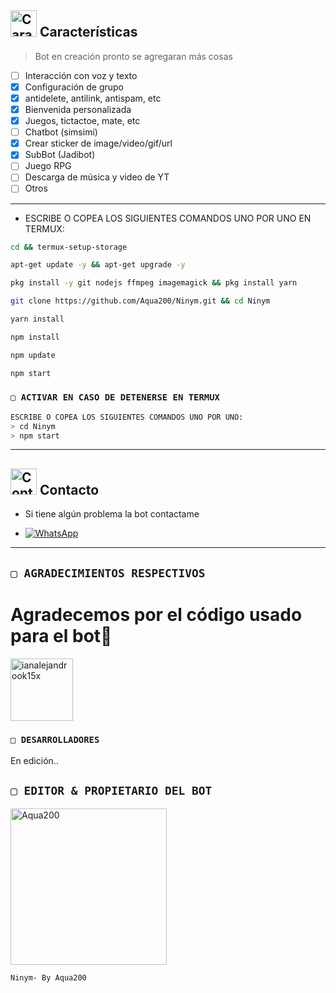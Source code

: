 
## <img src="https://i.pinimg.com/originals/73/69/6e/73696e022df7cd5cb3d999c6875361dd.gif" alt="Características" width="42" height="42"> Características

> Bot en creación pronto se agregaran más cosas 

- [ ] Interacción con voz y texto
- [x] Configuración de grupo
- [x] antidelete, antilink, antispam, etc
- [x] Bienvenida personalizada
- [x] Juegos, tictactoe, mate, etc
- [ ] Chatbot (simsimi)
- [x] Crear sticker de image/video/gif/url
- [x] SubBot (Jadibot)
- [ ] Juego RPG
- [ ] Descarga de música y video de YT
- [ ] Otros

---------

- ESCRIBE O COPEA LOS SIGUIENTES COMANDOS UNO POR UNO EN TERMUX:
```bash
cd && termux-setup-storage
```

```bash
apt-get update -y && apt-get upgrade -y
```

```bash
pkg install -y git nodejs ffmpeg imagemagick && pkg install yarn 
```

```bash
git clone https://github.com/Aqua200/Ninym.git && cd Ninym
```

```bash
yarn install
```

```bash
npm install
```

```bash
npm update
```

```bash
npm start
```

### `▢ ACTIVAR EN CASO DE DETENERSE EN TERMUX`
```bash
ESCRIBE O COPEA LOS SIGUIENTES COMANDOS UNO POR UNO:
> cd Ninym
> npm start
```
---------

## <img src="https://i.pinimg.com/originals/19/80/6e/19806e91932e6054965fc83b85241270.gif" alt="Contacto" width="42" height="42"> Contacto

- Si tiene algún problema la bot contactame

* <a href="https://wa.me/526645330556"><img alt="WhatsApp" src="https://img.shields.io/badge/WhatsApp-25D366?style=for-the-badge&logo=whatsapp&logoColor=white"/></a>

---------

## `▢ AGRADECIMIENTOS RESPECTIVOS` 
# Agradecemos por el código usado para el bot🌸
<a href="https://github.com/ianalejandrook15x"><img src="https://github.com/ianalejandrook15x.png" width="100" height="100" alt="ianalejandrook15x"/></a>

### `□ DESARROLLADORES`
En edición..

## `▢ EDITOR & PROPIETARIO DEL BOT` 
<a href="https://github.com/Aqua200"><img src="https://github.com/Aqua200.png" width="250" height="250" alt="Aqua200"/></a>
  
`Ninym- By Aqua200`
